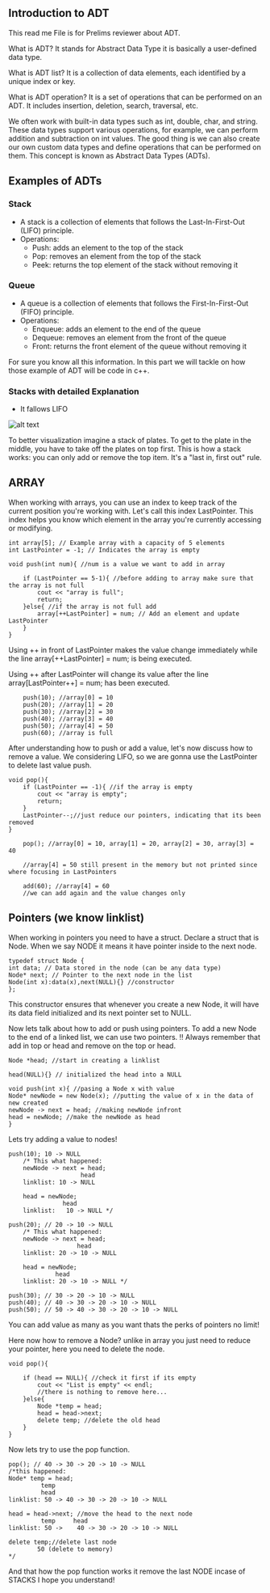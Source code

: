 
## Introduction to ADT

This read me File is for Prelims reviewer about ADT.

What is ADT?
    It stands for Abstract Data Type it is basically a user-defined data type.

What is ADT list?
    It is a collection of data elements, each identified by a unique index or key.

What is ADT operation?
    It is a set of operations that can be performed on an ADT.
    It includes insertion, deletion, search, traversal, etc.

We often work with built-in data types such as int, double, char, and string. These data types support various operations, for example, we can perform addition and subtraction on int values. The good thing is we can also create our own custom data types and define operations that can be performed on them. This concept is known as Abstract Data Types (ADTs). 

## Examples of ADTs

### Stack

* A stack is a collection of elements that follows the Last-In-First-Out (LIFO) principle.
* Operations:
	+ Push: adds an element to the top of the stack
	+ Pop: removes an element from the top of the stack
	+ Peek: returns the top element of the stack without removing it

### Queue

* A queue is a collection of elements that follows the First-In-First-Out (FIFO) principle.
* Operations:
    + Enqueue: adds an element to the end of the queue
    + Dequeue: removes an element from the front of the queue
    + Front: returns the front element of the queue without removing it

For sure you know all this information. In this part we will tackle on how those example of ADT will be code in c++.

### Stacks with detailed Explanation

* It fallows LIFO

![alt text](https://learnloner.com/wp-content/uploads/2023/05/Stack-Data-Structure.png)

To better visualization imagine a stack of plates. To get to the plate in the middle, you have to take off the plates on top first. This is how a stack works: you can only add or remove the top item. It's a "last in, first out" rule.

## ARRAY

When working with arrays, you can use an index to keep track of the current position you're working with. Let's call this index LastPointer. This index helps you know which element in the array you're currently accessing or modifying.

    int array[5]; // Example array with a capacity of 5 elements
    int LastPointer = -1; // Indicates the array is empty

    void push(int num){ //num is a value we want to add in array

        if (LastPointer == 5-1){ //before adding to array make sure that the array is not full
            cout << "array is full";
            return;
        }else{ //if the array is not full add 
            array[++LastPointer] = num; // Add an element and update LastPointer
        }
    }

Using ++ in front of LastPointer makes the value change immediately while the line array[++LastPointer] = num; is being executed.

Using ++ after LastPointer will change its value after the line array[LastPointer++] = num; has been executed.

        push(10); //array[0] = 10
        push(20); //array[1] = 20
        push(30); //array[2] = 30
        push(40); //array[3] = 40
        push(50); //array[4] = 50
        push(60); //array is full

After understanding how to push or add a value, let's now discuss how to remove a value. We considering LIFO, so we are gonna use the LastPointer to delete last value push.

    void pop(){ 
        if (LastPointer == -1){ //if the array is empty
            cout << "array is empty";
            return;
        }
        LastPointer--;//just reduce our pointers, indicating that its been removed
    }

        pop(); //array[0] = 10, array[1] = 20, array[2] = 30, array[3] = 40 

        //array[4] = 50 still present in the memory but not printed since where focusing in LastPointers
        
        add(60); //array[4] = 60 
        //we can add again and the value changes only

## Pointers (we know linklist)

When working in pointers you need to have a struct. Declare a struct that is Node. When we say NODE it means it have pointer inside to the next node.

    typedef struct Node {
    int data; // Data stored in the node (can be any data type)
    Node* next; // Pointer to the next node in the list
    Node(int x):data(x),next(NULL){} //constructor 
    };

This constructor ensures that whenever you create a new Node, it will have its data field initialized and its next pointer set to NULL.

Now lets talk about how to add or push using pointers. To add a new Node to the end of a linked list, we can use two pointers. 
‼ Always remember that add in top or head and remove on the top or head.

    Node *head; //start in creating a linklist

    head(NULL){} // initialized the head into a NULL

    void push(int x){ //pasing a Node x with value 
    Node* newNode = new Node(x); //putting the value of x in the data of new created 
    newNode -> next = head; //making newNode infront
    head = newNode; //make the newNode as head
    }

Lets try adding a value to nodes!

    push(10); 10 -> NULL
        /* This what happened:
        newNode -> next = head;
                        head 
        linklist: 10 -> NULL

        head = newNode;
                   head
        linklist:   10 -> NULL */

    push(20); // 20 -> 10 -> NULL
        /* This what happened:
        newNode -> next = head;
                       head 
        linklist: 20 -> 10 -> NULL

        head = newNode;
                 head
        linklist: 20 -> 10 -> NULL */

    push(30); // 30 -> 20 -> 10 -> NULL
    push(40); // 40 -> 30 -> 20 -> 10 -> NULL   
    push(50); // 50 -> 40 -> 30 -> 20 -> 10 -> NULL
    
You can add value as many as you want thats the perks of pointers no limit!

Here now how to remove a Node? unlike in array you just need to reduce your pointer, here you need to delete the node.

    void pop(){ 
        
        if (head == NULL){ //check it first if its empty 
            cout << "List is empty" << endl; 
            //there is nothing to remove here...
        }else{
            Node *temp = head;
            head = head->next; 
            delete temp; //delete the old head
        }
    }

Now lets try to use the pop function.

    pop(); // 40 -> 30 -> 20 -> 10 -> NULL
    /*this happened:
    Node* temp = head;
             temp
             head               
    linklist: 50 -> 40 -> 30 -> 20 -> 10 -> NULL
            
    head = head->next; //move the head to the next node
             temp     head                
    linklist: 50 ->    40 -> 30 -> 20 -> 10 -> NULL
            
    delete temp;//delete last node
            50 (delete to memory)
    */

And that how the pop function works it remove the last NODE incase of STACKS
I hope you understand! 




        






    
